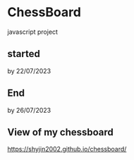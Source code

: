 # ChessBoard
javascript project

## started

by 22/07/2023

## End 

by 26/07/2023

## View of my chessboard

https://shyjin2002.github.io/chessboard/
